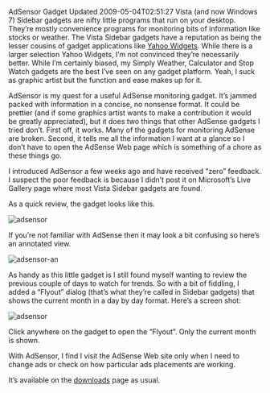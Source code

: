 AdSensor Gadget Updated
2009-05-04T02:51:27
Vista (and now Windows 7) Sidebar gadgets are nifty little programs that run on your desktop. They’re mostly convenience programs for monitoring bits of information like stocks or weather. The Vista Sidebar gadgets have a reputation as being the lesser cousins of gadget applications like [Yahoo Widgets](http://widgets.yahoo.com/). While there is a larger selection Yahoo Widgets, I’m not convinced they’re necessarily better. While I’m certainly biased, my Simply Weather, Calculator and Stop Watch gadgets are the best I’ve seen on any gadget platform. Yeah, I suck as graphic artist but the function and ease makes up for it.

AdSensor is my quest for a useful AdSense monitoring gadget. It’s jammed packed with information in a concise, no nonsense format. It could be prettier (and if some graphics artist wants to make a contribution it would be greatly appreciated), but it does two things that other AdSense gadgets I tried don’t. First off, it works. Many of the gadgets for monitoring AdSense are broken. Second, it tells me all the information I want at a glance so I don’t have to open the AdSense Web page which is something of a chore as these things go.

I introduced AdSensor a few weeks ago and have received “zero” feedback. I suspect the poor feedback is because I didn’t post it on Microsoft’s Live Gallery page where most Vista Sidebar gadgets are found.

As a quick review, the gadget looks like this.

![adsensor](http://mike-ward.net/content/images/blog/AdsensorAGoogleAdSenseGadgetthatactually_8F79/adsensor.png)

If you’re not familiar with AdSense then it may look a bit confusing so here’s an annotated view.

![adsensor-an](http://mike-ward.net/content/images/blog/AdsensorAGoogleAdSenseGadgetthatactually_8F79/adsensoran.png)

As handy as this little gadget is I still found myself wanting to review the previous couple of days to watch for trends. So with a bit of fiddling, I added a “Flyout” dialog (that’s what they’re called in Sidebar gadgets) that shows the current month in a day by day format. Here’s a screen shot:

![adsensor](http://mike-ward.net/content/images/blog/AdSensorGadgetUpdated_122F6/adsensor.png)

Click anywhere on the gadget to open the “Flyout”. Only the current month is shown.

With AdSensor, I find I visit the AdSense Web site only when I need to change ads or check on how particular ads placements are working.

It’s available on the [downloads](http://mike-ward.net/downloads) page as usual.
